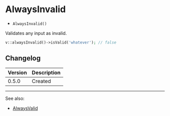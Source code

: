 # AlwaysInvalid

- `AlwaysInvalid()`

Validates any input as invalid.

```php
v::alwaysInvalid()->isValid('whatever'); // false
```

## Changelog

Version | Description
--------|-------------
  0.5.0 | Created

***
See also:

- [AlwaysValid](AlwaysValid.md)

